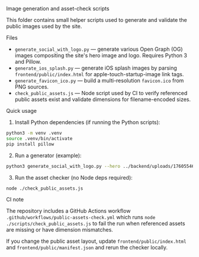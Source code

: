 Image generation and asset-check scripts

This folder contains small helper scripts used to generate and validate the public images used by the site.

Files
- `generate_social_with_logo.py` — generate various Open Graph (OG) images compositing the site's hero image and logo. Requires Python 3 and Pillow.
- `generate_ios_splash.py` — generate iOS splash images by parsing `frontend/public/index.html` for apple-touch-startup-image link tags.
- `generate_favicon_ico.py` — build a multi-resolution `favicon.ico` from PNG sources.
- `check_public_assets.js` — Node script used by CI to verify referenced public assets exist and validate dimensions for filename-encoded sizes.

Quick usage

1. Install Python dependencies (if running the Python scripts):

```bash
python3 -m venv .venv
source .venv/bin/activate
pip install pillow
```

2. Run a generator (example):

```bash
python3 generate_social_with_logo.py --hero ../backend/uploads/1760554663370.jpg --logo ../backend/uploads/TRBG\ Logov2-w-badge.png
```

3. Run the asset checker (no Node deps required):

```bash
node ./check_public_assets.js
```

CI note

The repository includes a GitHub Actions workflow `.github/workflows/public-assets-check.yml` which runs `node ./scripts/check_public_assets.js` to fail the run when referenced assets are missing or have dimension mismatches.

If you change the public asset layout, update `frontend/public/index.html` and `frontend/public/manifest.json` and rerun the checker locally.

